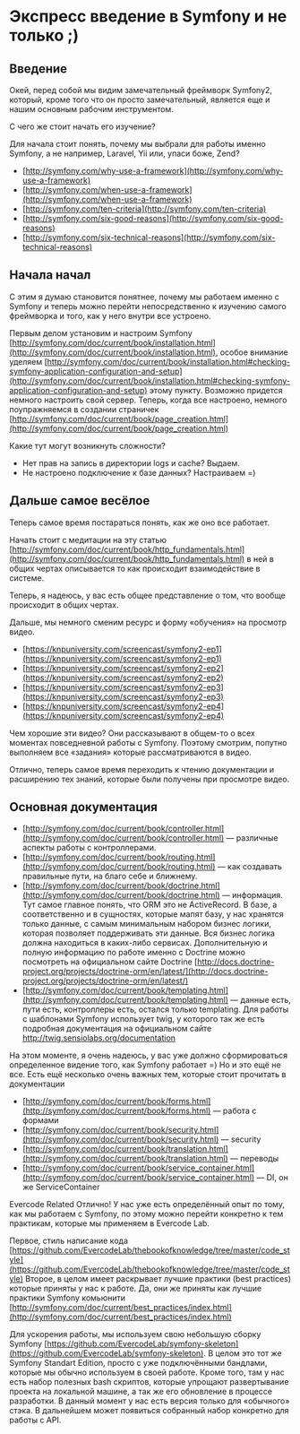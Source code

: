 # Экспресс введение в Symfony и не только ;)

## Введение
Окей, перед собой мы видим замечательный фреймворк Symfony2, который, кроме того что он просто замечательный, является еще и нашим основным рабочим инструментом.

С чего же стоит начать его изучение?

Для начала стоит понять, почему мы выбрали для работы именно Symfony, а не например, Laravel, Yii или, упаси боже, Zend?

+ [http://symfony.com/why-use-a-framework](http://symfony.com/why-use-a-framework)
+ [http://symfony.com/when-use-a-framework](http://symfony.com/when-use-a-framework)
+ [http://symfony.com/ten-criteria](http://symfony.com/ten-criteria)
+ [http://symfony.com/six-good-reasons](http://symfony.com/six-good-reasons)
+ [http://symfony.com/six-technical-reasons](http://symfony.com/six-technical-reasons)

## Начала начал
С этим я думаю становится понятнее, почему мы работаем именно с Symfony и теперь можно перейти непосредственно к изучению самого фреймворка и того, как у него внутри все устроено.

Первым делом установим и настроим Symfony
[http://symfony.com/doc/current/book/installation.html](http://symfony.com/doc/current/book/installation.html), особое внимание уделяем [http://symfony.com/doc/current/book/installation.html#checking-symfony-application-configuration-and-setup](http://symfony.com/doc/current/book/installation.html#checking-symfony-application-configuration-and-setup) этому пункту. Возможно придется немного настроить свой сервер. 
Теперь, когда все настроено, немного поупражняемся в создании страничек
[http://symfony.com/doc/current/book/page_creation.html](http://symfony.com/doc/current/book/page_creation.html)

Какие тут могут возникнуть сложности?

+ Нет прав на запись в директории logs и cache? Выдаем.
+ Не настроено подключение к базе данных? Настраиваем =)

## Дальше самое весёлое
Теперь самое время постараться понять, как же оно все работает.

Начать стоит с медитации на эту статью [http://symfony.com/doc/current/book/http_fundamentals.html](http://symfony.com/doc/current/book/http_fundamentals.html) в ней в общих чертах описывается то как происходит взаимодействие в системе.

Теперь, я надеюсь, у вас есть общее представление о том, что вообще происходит в общих чертах.

Дальше, мы немного сменим ресурс и форму «обучения» на просмотр видео.

+ [https://knpuniversity.com/screencast/symfony2-ep1](https://knpuniversity.com/screencast/symfony2-ep1)
+ [https://knpuniversity.com/screencast/symfony2-ep2](https://knpuniversity.com/screencast/symfony2-ep2)
+ [https://knpuniversity.com/screencast/symfony2-ep3](https://knpuniversity.com/screencast/symfony2-ep3)
+ [https://knpuniversity.com/screencast/symfony2-ep4](https://knpuniversity.com/screencast/symfony2-ep4)

Чем хорошие эти видео? Они рассказывают в общем-то о всех моментах повседневной работы с Symfony. Поэтому смотрим, попутно выполняем все «задания» которые рассматриваются в видео.

Отлично, теперь самое время переходить к чтению документации и расширению тех знаний, которые были получены при просмотре видео.

## Основная документация
+ [http://symfony.com/doc/current/book/controller.html](http://symfony.com/doc/current/book/controller.html) — различные аспекты работы с контроллерами.
+ [http://symfony.com/doc/current/book/routing.html](http://symfony.com/doc/current/book/routing.html) — как создавать правильные пути, на благо себе и ближнему.
+ [http://symfony.com/doc/current/book/doctrine.html](http://symfony.com/doc/current/book/doctrine.html) — информация. Тут самое главное понять, что ORM это не ActiveRecord. В базе, а соответственно и в сущностях, которые мапят базу, у нас хранятся только данные, с самым минимальным набором бизнес логики, которая позволяет поддерживать эти данные. Вся бизнес логика должна находиться в каких-либо сервисах. Дополнительную и полную информацию по работе именно с Doctrine можно посмотреть на официальном сайте Doctrine [http://docs.doctrine-project.org/projects/doctrine-orm/en/latest/](http://docs.doctrine-project.org/projects/doctrine-orm/en/latest/)
+ [http://symfony.com/doc/current/book/templating.html](http://symfony.com/doc/current/book/templating.html) — данные есть, пути есть, контроллеры есть, остался только templating. Для работы с шаблонами Symfony использует twig, у которого так же есть подробная документация на официальном сайте http://twig.sensiolabs.org/documentation

На этом моменте, я очень надеюсь, у вас уже должно сформироваться определенное видение того, как Symfony работает =) Но и это ещё не все. Есть ещё несколько очень важных тем, которые стоит прочитать в документации

+ [http://symfony.com/doc/current/book/forms.html](http://symfony.com/doc/current/book/forms.html) — работа с формами
+ [http://symfony.com/doc/current/book/security.html](http://symfony.com/doc/current/book/security.html) — security
+ [http://symfony.com/doc/current/book/translation.html](http://symfony.com/doc/current/book/translation.html) — переводы
+ [http://symfony.com/doc/current/book/service_container.html](http://symfony.com/doc/current/book/service_container.html) — DI, он же ServiceContainer

Evercode Related
Отлично! У нас уже есть определённый опыт по тому, как мы работаем с Symfony, по этому можно перейти конкретно к тем практикам, которые мы применяем в Evercode Lab.

Первое, стиль написание кода [https://github.com/EvercodeLab/thebookofknowledge/tree/master/code_style](https://github.com/EvercodeLab/thebookofknowledge/tree/master/code_style)
Второе, в целом имеет раскрывает лучшие практики (best practices) которые приняты у нас к работе. Да, они же приняты как лучшие практики Symfony комьюнити [http://symfony.com/doc/current/best_practices/index.html](http://symfony.com/doc/current/best_practices/index.html)

Для ускорения работы, мы используем свою небольшую сборку Symfony [https://github.com/EvercodeLab/symfony-skeleton](https://github.com/EvercodeLab/symfony-skeleton). В целом это тот же Symfony Standart Edition, просто с уже подключёнными бандлами, которые мы обычно используем в своей работе. Кроме того, там у нас есть набор полезных bash скриптов, которые упрощают развертывание проекта на локальной машине, а так же его обновление в процессе разработки. В данный момент у нас есть версия только для «обычного» стэка. В дальнейшем может появиться собранный набор конкретно для работы с API.

